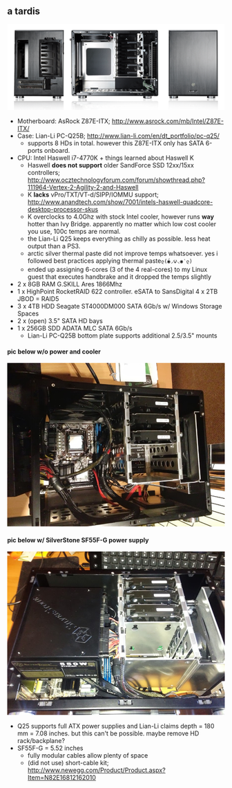 ## a tardis
![alt text](https://github.com/scrathe/tardisIVR/blob/master/graphics/tardisITX00.png?raw=true "tardisITX")
* Motherboard:  AsRock Z87E-ITX;  http://www.asrock.com/mb/Intel/Z87E-ITX/
* Case:  Lian-Li PC-Q25B;  http://www.lian-li.com/en/dt_portfolio/pc-q25/
  * supports 8 HDs in total.  however this Z87E-ITX only has SATA 6-ports onboard.
* CPU:  Intel Haswell i7-4770K + things learned about Haswell K
  * Haswell **does not support** older SandForce SSD 12xx/15xx controllers;  http://www.ocztechnologyforum.com/forum/showthread.php?111964-Vertex-2-Agility-2-and-Haswell
  * K **lacks** vPro/TXT/VT-d/SIPP/IOMMU support;  http://www.anandtech.com/show/7001/intels-haswell-quadcore-desktop-processor-skus
  * K overclocks to 4.0Ghz with stock Intel cooler, however runs **way** hotter than Ivy Bridge.  apparently no matter which low cost cooler you use, 100c temps are normal.
  * the Lian-Li Q25 keeps everything as chilly as possible.  less heat output than a PS3.
  * arctic silver thermal paste did not improve temps whatsoever.  yes i followed best practices applying thermal paste```ლ(́◉◞౪◟◉‵ლ)```
  * ended up assigning 6-cores (3 of the 4 real-cores) to my Linux guest that executes handbrake and it dropped the temps slightly
* 2 x 8GB RAM G.SKILL Ares 1866Mhz
* 1 x HighPoint RocketRAID 622 controller.  eSATA to SansDigital 4 x 2TB JBOD = RAID5
* 3 x 4TB HDD Seagate ST4000DM000 SATA 6Gb/s w/ Windows Storage Spaces
* 2 x (open) 3.5" SATA HD bays
* 1 x 256GB SDD ADATA MLC SATA 6Gb/s
  * Lian-Li PC-Q25B bottom plate supports additional 2.5/3.5" mounts

#### pic below w/o power and cooler
![alt text](https://github.com/scrathe/tardisIVR/blob/master/graphics/tardisITX01.png?raw=true "tardisITX")

#### pic below w/ SilverStone SF55F-G power supply
![alt text](https://github.com/scrathe/tardisIVR/blob/master/graphics/tardisITX02.png?raw=true "tardisITX")
* Q25 supports full ATX power supplies and Lian-Li claims depth = 180 mm = 7.08 inches.  but this can't be possible.  maybe remove HD rack/backplane?
* SF55F-G = 5.52 inches
  * fully modular cables allow plenty of space
  * (did not use) short-cable kit;  http://www.newegg.com/Product/Product.aspx?Item=N82E16812162010
